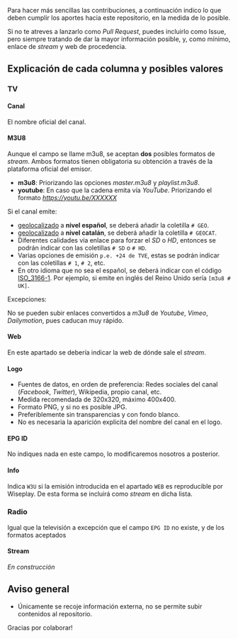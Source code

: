 Para hacer más sencillas las contribuciones, a continuación indico lo que deben cumplir los aportes hacia este repositorio, en la medida de lo posible.

Si no te atreves a lanzarlo como _Pull Request_, puedes incluirlo como Issue, pero siempre tratando de dar la mayor información posible, y, como mínimo, enlace de _stream_ y web de procedencia.

## Explicación de cada columna y posibles valores

### TV
#### Canal
El nombre oficial del canal.

#### M3U8
Aunque el campo se llame m3u8, se aceptan **dos** posibles formatos de _stream_. Ambos formatos tienen obligatoria su obtención a través de la plataforma oficial del emisor.

- **m3u8**: Priorizando las opciones _master.m3u8_ y _playlist.m3u8_. 
- **youtube**: En caso que la cadena emita vía _YouTube_. Priorizando el formato _https://youtu.be/XXXXXX_

Si el canal emite:
- [geolocalizado](https://github.com/LaQuay/TDTChannels/wiki/FAQs#diferencia-entre-una-emisi%C3%B3n-geo-y-no-geo) a **nivel español**, se deberá añadir la coletilla `# GEO`. 
- [geolocalizado](https://github.com/LaQuay/TDTChannels/wiki/FAQs#diferencia-entre-una-emisi%C3%B3n-geo-y-no-geo) a **nivel catalán**, se deberá añadir la coletilla `# GEOCAT`. 
- Diferentes calidades vía enlace para forzar el _SD_ o _HD_, entonces se podrán indicar con las coletillas `# SD` o `# HD`.
- Varias opciones de emisión `p.e. +24 de TVE`, estas se podrán indicar con las coletillas `# 1`, `# 2`, etc.
- En otro idioma que no sea el español, se deberá indicar con el código [ISO_3166-1](https://es.wikipedia.org/wiki/ISO_3166-1). Por ejemplo, si emite en inglés del Reino Unido sería `[m3u8 # UK]`.

Excepciones:

No se pueden subir enlaces convertidos a _m3u8_ de _Youtube_, _Vimeo_, _Dailymotion_, pues caducan muy rápido.

#### Web
En este apartado se debería indicar la web de dónde sale el _stream_.

#### Logo
- Fuentes de datos, en orden de preferencia: Redes sociales del canal (_Facebook_, _Twitter_), Wikipedia, propio canal, etc.
- Medida recomendada de 320x320, máximo 400x400.
- Formato PNG, y si no es posible JPG.
- Preferiblemente sin transparencias y con fondo blanco.
- No es necesaria la aparición explicita del nombre del canal en el logo.

#### EPG ID
No indiques nada en este campo, lo modificaremos nosotros a posterior.

#### Info
Indica `W3U` si la emisión introducida en el apartado `WEB` es reproducible por Wiseplay. De esta forma se incluirá como _stream_ en dicha lista.

### Radio
Igual que la televisión a excepción que el campo `EPG ID` no existe, y de los formatos aceptados

#### Stream
_En construcción_

## Aviso general
- Únicamente se recoje información externa, no se permite subir contenidos al repositorio.

Gracias por colaborar!
